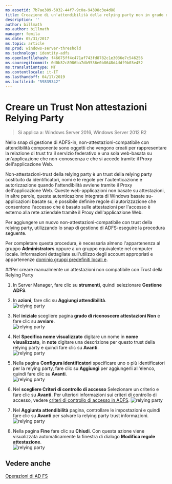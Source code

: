 ```yaml
---
ms.assetid: 7b7ae389-5032-44f7-9c0a-94398c3e4d88
title: Creazione di un'attendibilità della relying party non in grado di riconoscere attestazioni
description: ''
author: billmath
ms.author: billmath
manager: femila
ms.date: 05/31/2017
ms.topic: article
ms.prod: windows-server-threshold
ms.technology: identity-adfs
ms.openlocfilehash: f46675ff4c471af743fd8782c1e3036e7c546256
ms.sourcegitcommit: 0d0b32c8986ba7db9536e0b8648d4ddf9b03e452
ms.translationtype: MT
ms.contentlocale: it-IT
ms.lasthandoff: 04/17/2019
ms.locfileid: "59839342"
---
```

# <a name="create-a-non-claims-aware-relying-party-trust"></a>Creare un Trust Non attestazioni Relying Party

>Si applica a: Windows Server 2016, Windows Server 2012 R2

Nello snap di gestione di ADFS\-in, non\-attestazioni\-compatibile con attendibilità componente sono oggetti che vengono creati per rappresentare la relazione di trust tra il servizio federativo e una sola web\-basata su un'applicazione che non\-conoscenza e che si accede tramite il Proxy dell'applicazione Web.  
  
Non\-attestazioni\-trust della relying party è un trust della relying party costituito da identificatori, nomi e le regole per l'autenticazione e autorizzazione quando l'attendibilità avviene tramite il Proxy dell'applicazione Web. Queste web\-applicazioni non basate su attestazioni, in altre parole, queste autenticazione integrata di Windows basate su\-applicazioni basate su, è possibile definire regole di autorizzazione che consentono l'accesso che è basato sulle attestazioni per l'accesso è esterno alla rete aziendale tramite il Proxy dell'applicazione Web.  
  
Per aggiungere un nuovo non\-attestazioni\-compatibile con trust della relying party, utilizzando lo snap di gestione di ADFS\-eseguire la procedura seguente.  
  
Per completare questa procedura, è necessaria almeno l'appartenenza al gruppo **Administrators** oppure a un gruppo equivalente nel computer locale.  Informazioni dettagliate sull'utilizzo degli account appropriati e appartenenze [dominio gruppi predefiniti locali e](https://go.microsoft.com/fwlink/?LinkId=83477).   
  
##<a name="to-create-a-non-claims-aware-relying-party-trust-manually"></a>Per creare manualmente un attestazioni non compatibile con Trust della Relying Party 
1. In Server Manager, fare clic su **strumenti**, quindi selezionare **Gestione ADFS**.  
  
2.  In **azioni**, fare clic su **Aggiungi attendibilità**.  
![relying party](media/Create-a-Relying-Party-Trust/addtrust1.PNG)   

3.  Nel **iniziale** scegliere pagina **grado di riconoscere attestazioni Non** e fare clic su **avviare**.  
![relying party](media/Create-a-Non-Claims-Aware-Relying-Party-Trust/addnon1.PNG) 
  
4.  Nel **Specifica nome visualizzato** digitare un nome in **nome visualizzato**, in **note** digitare una descrizione per questo trust della relying party e quindi fare clic su **Avanti**.  
![relying party](media/Create-a-Non-Claims-Aware-Relying-Party-Trust/addnon2.PNG)

5. Nella pagina **Configura identificatori** specificare uno o più identificatori per la relying party, fare clic su **Aggiungi** per aggiungerli all'elenco, quindi fare clic su **Avanti**.  
![relying party](media/Create-a-Non-Claims-Aware-Relying-Party-Trust/addnon3.PNG)

6.  Nel **scegliere Criteri di controllo di accesso** Selezionare un criterio e fare clic su **Avanti**.  Per ulteriori informazioni sui criteri di controllo di accesso, vedere [criteri di controllo di accesso in ADFS](Access-Control-Policies-in-AD-FS.md). 
![relying party](media/Create-a-Non-Claims-Aware-Relying-Party-Trust/addnon4.PNG)

7. Nel **Aggiunta attendibilità** pagina, controllare le impostazioni e quindi fare clic su **Avanti** per salvare la relying party trust informazioni.  
   ![relying party](media/Create-a-Non-Claims-Aware-Relying-Party-Trust/addnon5.PNG) 

8. Nella pagina **Fine** fare clic su **Chiudi**. Con questa azione viene visualizzata automaticamente la finestra di dialogo **Modifica regole attestazione**.  
![relying party](media/Create-a-Non-Claims-Aware-Relying-Party-Trust/addnon6.PNG)  
  
## <a name="see-also"></a>Vedere anche  
[Operazioni di AD FS](../../ad-fs/AD-FS-2016-Operations.md) 

